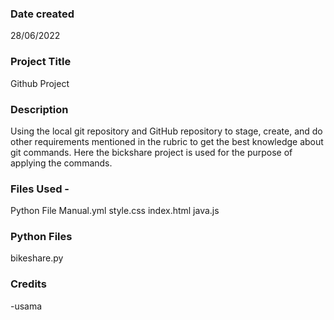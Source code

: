 ### Date created
28/06/2022

### Project Title
Github Project

### Description
Using the local git repository and GitHub repository to stage, create, and do other requirements mentioned in the rubric to get the best knowledge about git commands. Here the bickshare project is used for the purpose of applying the commands.

### Files Used -
Python File
Manual.yml
style.css
index.html 
java.js

### Python Files
bikeshare.py 




### Credits 
-usama  


